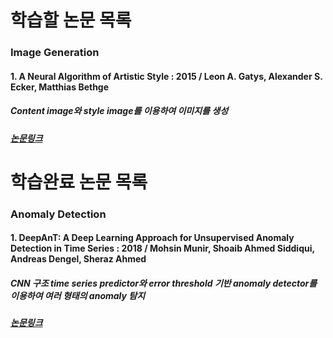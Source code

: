 # 학습할 논문 목록
### Image Generation
#### 1. A Neural Algorithm of Artistic Style : 2015 / Leon A. Gatys, Alexander S. Ecker, Matthias Bethge
##### Content image와 style image를 이용하여 이미지를 생성
##### [논문링크][j_link001]

# 학습완료 논문 목록
### Anomaly Detection
#### 1. DeepAnT: A Deep Learning Approach for Unsupervised Anomaly Detection in Time Series : 2018 / Mohsin Munir, Shoaib Ahmed Siddiqui, Andreas Dengel, Sheraz Ahmed
##### CNN 구조 time series predictor와 error threshold 기반 anomaly detector를 이용하여 여러 형태의 anomaly 탐지
##### [논문링크][j_link002]
 
[j_link001]: <https://arxiv.org/pdf/1508.06576.pd>
[j_link002]: <https://ieeexplore.ieee.org/document/8581424>
